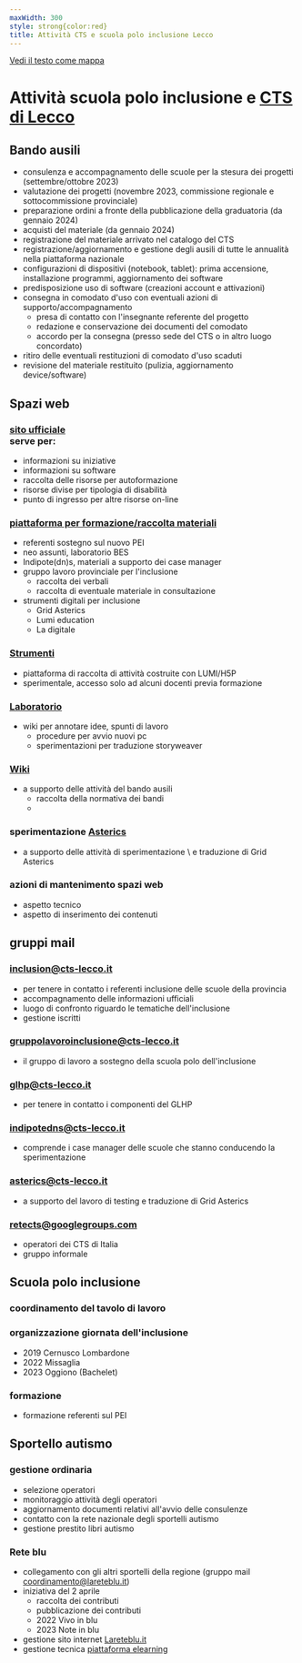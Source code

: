 ```yaml
---
maxWidth: 300
style: strong{color:red}
title: Attività CTS e scuola polo inclusione Lecco
---
```


[Vedi il testo come mappa](https://mymarkmap.netlify.app/#https://github.com/maupao/markmaptest/blob/main/cts.md)

# Attività scuola polo inclusione e [CTS di Lecco](https://www.cts-lecco.it)

## Bando ausili
  - consulenza e accompagnamento delle scuole per la stesura dei progetti (settembre/ottobre 2023)
  - valutazione dei progetti (novembre 2023, commissione regionale e sottocommissione provinciale)
  - preparazione ordini a fronte della pubblicazione della graduatoria (da gennaio 2024)
  - acquisti del materiale (da gennaio 2024)
  - registrazione del materiale arrivato nel catalogo del CTS
  - registrazione/aggiornamento e gestione degli ausili di tutte le annualità nella piattaforma nazionale
  - configurazioni di dispositivi (notebook, tablet): prima accensione, installazione programmi, aggiornamento dei software
  - predisposizione uso di software (creazioni account e attivazioni)
  - consegna in comodato d'uso con eventuali azioni di supporto/accompagnamento
    - presa di contatto con l'insegnante referente del progetto
    - redazione e conservazione dei documenti del comodato
    - accordo per la consegna (presso sede del CTS o in altro luogo concordato)
  - ritiro delle eventuali restituzioni di comodato d'uso scaduti
   - revisione del materiale restituito (pulizia, aggiornamento device/software)

## Spazi web

### [sito ufficiale](https://www.cts-lecco.it) <br> serve per:<!--fold-->
  - informazioni su iniziative
  - informazioni su software
  - raccolta delle risorse per autoformazione
  - risorse divise per tipologia di disabilità
  - punto di ingresso per altre risorse on-line

### [piattaforma per formazione/raccolta materiali](https://www.cts-lecco.it/moodle/)<!--fold-->
  - referenti sostegno sul nuovo PEI
  - neo assunti, laboratorio BES
  - Indipote(dn)s, materiali a supporto dei case manager
  - gruppo lavoro provinciale per l'inclusione
    - raccolta dei verbali
    - raccolta di eventuale materiale in consultazione
  - strumenti digitali per inclusione
    - Grid Asterics
    - Lumi education
    - La digitale

### [Strumenti](https://www.cts-lecco.it/strumenti)<!--fold-->
  - piattaforma di raccolta di attività costruite con LUMI/H5P
  - sperimentale, accesso solo ad alcuni docenti previa formazione

### [Laboratorio](https://www.cts-lecco.it/laboratorio)<!--fold-->
  - wiki per annotare idee, spunti di lavoro
    - procedure per avvio nuovi pc
    - sperimentazioni per traduzione storyweaver

### [Wiki](https://www.cts-lecco.it/wiki)<!--fold-->
  - a supporto delle attività del bando ausili
    - raccolta della normativa dei bandi
    - 

### sperimentazione [Asterics](https://www.cts-lecco.it/asterics)<!--fold-->
  - a supporto delle attività di sperimentazione \\ e traduzione di Grid Asterics

### azioni di mantenimento spazi web<!--fold-->
  - aspetto tecnico
  - aspetto di inserimento dei contenuti

## gruppi mail<!--fold-->
### inclusion@cts-lecco.it
  - per tenere in contatto i referenti inclusione delle scuole della provincia
  - accompagnamento delle informazioni ufficiali
  - luogo di confronto riguardo le tematiche dell'inclusione
  - gestione iscritti
### gruppolavoroinclusione@cts-lecco.it
  - il gruppo di lavoro a sostegno della scuola polo dell'inclusione
### glhp@cts-lecco.it
  - per tenere in contatto i componenti del GLHP
### indipotedns@cts-lecco.it
  - comprende i case manager delle scuole che stanno conducendo la sperimentazione
### asterics@cts-lecco.it
  - a supporto del lavoro di testing e traduzione di Grid Asterics
### retects@googlegroups.com
  - operatori dei CTS di Italia
  - gruppo informale

## Scuola polo inclusione<!--fold-->
### coordinamento del tavolo di lavoro
### organizzazione giornata dell'inclusione
  - 2019 Cernusco Lombardone
  - 2022 Missaglia
  - 2023 Oggiono (Bachelet)
### formazione
  - formazione referenti sul PEI

## Sportello autismo<!--fold-->
### gestione ordinaria
  - selezione operatori
  - monitoraggio attività degli operatori
  - aggiornamento documenti relativi all'avvio delle consulenze
  - contatto con la rete nazionale degli sportelli autismo
  - gestione prestito libri autismo
### Rete blu
  - collegamento con gli altri sportelli della regione (gruppo mail coordinamento@lareteblu.it)
  - iniziativa del 2 aprile
    - raccolta dei contributi
    - pubblicazione dei contributi
    - 2022 Vivo in blu
    - 2023 Note in blu
  - gestione sito internet [Lareteblu.it](https://www.lareteblu.it/sito)
  - gestione tecnica [piattaforma elearning](https://moodle.lareteblu.it)


